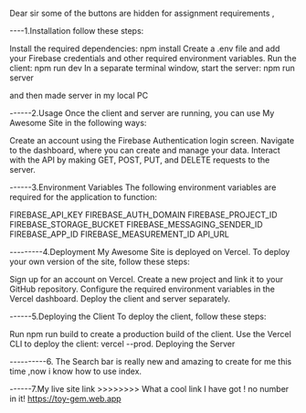 Dear sir some of the buttons are hidden for assignment requirements ,

----1.Installation
follow these steps:

Install the required dependencies: npm install
Create a .env file and add your Firebase credentials and other required environment variables.
Run the client: npm run dev
In a separate terminal window, start the server: npm run server

and then made server in my local PC

------2.Usage
Once the client and server are running, you can use My Awesome Site in the following ways:

Create an account using the Firebase Authentication login screen.
Navigate to the dashboard, where you can create and manage your data.
Interact with the API by making GET, POST, PUT, and DELETE requests to the server.

------3.Environment Variables
The following environment variables are required for the application to function:

FIREBASE_API_KEY
FIREBASE_AUTH_DOMAIN
FIREBASE_PROJECT_ID
FIREBASE_STORAGE_BUCKET
FIREBASE_MESSAGING_SENDER_ID
FIREBASE_APP_ID
FIREBASE_MEASUREMENT_ID
API_URL

---------4.Deployment
My Awesome Site is deployed on Vercel. To deploy your own version of the site, follow these steps:

Sign up for an account on Vercel.
Create a new project and link it to your GitHub repository.
Configure the required environment variables in the Vercel dashboard.
Deploy the client and server separately.

------5.Deploying the Client
To deploy the client, follow these steps:

Run npm run build to create a production build of the client.
Use the Vercel CLI to deploy the client: vercel --prod.
Deploying the Server

----------6. The Search bar is really new and amazing to create for me this time ,now i know how to use index.

------7.My live site link >>>>>>>> 
What a cool link I have got ! no number in it!
https://toy-gem.web.app
